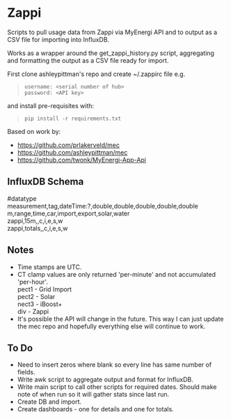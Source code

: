 # Zappi

Scripts to pull usage data from Zappi via MyEnergi API and to output as a CSV file for importing into InfluxDB.

Works as a wrapper around the get_zappi_history.py script, aggregating and formatting the output as a CSV file ready for import.

First clone ashleypittman's repo and create ~/.zappirc file e.g.
>`username: <serial number of hub>`  
>`password: <API key>`

and install pre-requisites with:  
>`pip install -r requirements.txt`

Based on work by:

- https://github.com/prlakerveld/mec
- https://github.com/ashleypittman/mec
- https://github.com/twonk/MyEnergi-App-Api

## InfluxDB Schema
#datatype measurement,tag,dateTime:?,double,double,double,double,double
m,range,time,car,import,export,solar,water  
zappi,15m,<time>,c,i,e,s,w  
zappi,totals,<day>,c,i,e,s,w

## Notes
- Time stamps are UTC.
- CT clamp values are only returned 'per-minute' and not accumulated 'per-hour'.  
  pect1 - Grid Import  
  pect2 - Solar  
  nect3 - iBoost+  
  div - Zappi
- It's possible the API will change in the future. This way I can just update the mec repo and hopefully everything else will continue to work.

## To Do
- Need to insert zeros where blank so every line has same number of fields.
- Write awk script to aggregate output and format for InfluxDB.
- Write main script to call other scripts for required dates. Should make note of when run so it will gather stats since last run.
- Create DB and import.
- Create dashboards - one for details and one for totals.